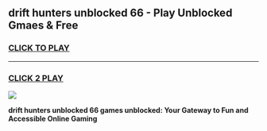 
## drift hunters unblocked 66 - Play Unblocked Gmaes & Free
<h3>
<a href="https://news.freeplayer.one?title=drift_hunters_unblocked_66&ref=16F">CLICK TO PLAY</a></h3>
<hr>

<h3>
<a href="https://news.freeplayer.one?title=drift_hunters_unblocked_66&ref=16F">CLICK 2 PLAY</a>
  
</h3>

<a href="https://news.freeplayer.one?title=drift_hunters_unblocked_66&ref=16F/"><img src="https://clearcache.store/games.png"></a>


**drift hunters unblocked 66 games unblocked: Your Gateway to Fun and Accessible Online Gaming**
